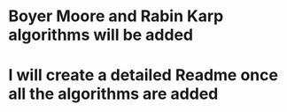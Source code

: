 # Boyer Moore and Rabin Karp algorithms will be added
# I will create a detailed Readme once all the algorithms are added
